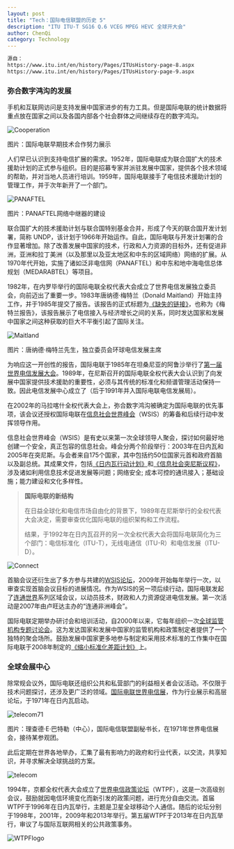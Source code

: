 ```yaml
---
layout: post
title: "Tech：国际电信联盟的历史 5"
description: "ITU ITU-T SG16 Q.6 VCEG MPEG HEVC 全球开大会"
author: ChenQi
category: Technology
---
```


```txt
源自：
https://www.itu.int/en/history/Pages/ITUsHistory-page-8.aspx
https://www.itu.int/en/history/Pages/ITUsHistory-page-9.aspx
```

### 弥合数字鸿沟的发展

手机和互联网访问是支持发展中国家进步的有力工具。但是国际电联的统计数据将重点放在国家之间以及各国内部各个社会群体之间继续存在的数字鸿沟。

![Cooperation][Cooperation]

图片：国际电联早期技术合作努力展示

人们早已认识到支持电信扩展的需求。1952年，国际电联成为联合国扩大的技术援助计划的正式参与组织。目的是招募专家并派驻发展中国家，提供各个技术领域的帮助，并对当地人员进行培训。1959年，国际电联接手了电信技术援助计划的管理工作，并于次年新开了一个部门。

![PANAFTEL][PANAFTEL]

图片：PANAFTEL网络中继器的建设

联合国扩大的技术援助计划与联合国特别基金合并，形成了今天的联合国开发计划署，简称 UNDP，该计划于1966年开始运作。自此，国际电联与开发计划署的合作显著增加。除了改善发展中国家的技术，行政和人力资源的目标外，还有促进非洲，亚洲和拉丁美洲（以及那里以及亚太地区和中东的区域网络）网络的扩展。从1970年代开始，实施了诸如泛非电信网（PANAFTEL）和中东和地中海电信总体规划（MEDARABTEL）等项目。

1982年，在内罗毕举行的国际电联全权代表大会成立了世界电信发展独立委员会，向前迈出了重要一步。1983年唐纳德·梅特兰（Donald Maitland）开始主持工作，并于1985年提交了报告。该报告的正式标题为[《缺失的链接》][MissingLink]，也称为《梅特兰报告》，该报告展示了电信接入与经济增长之间的关系，同时发达国家和发展中国家之间这种获取的巨大不平衡引起了国际关注。

![Maitland][Maitland]

图片：唐纳德·梅特兰先生，独立委员会环球电信发展主席

为响应这一开创性的报告，国际电联于1985年在坦桑尼亚的阿鲁沙举行了[第一届世界电信发展大会][WTDC]。1989年，在尼斯召开的国际电联全权代表大会认识到了向发展中国家提供技术援助的重要性，必须与其传统的标准化和频谱管理活动保持一致。因此电信发展中心成立了（后于1991年并入国际电联电信发展局）。

在2002年的马拉喀什全权代表大会上，弥合数字鸿沟被确定为国际电联的优先事项，该会议还授权国际电联在[信息社会世界峰会][WSIS]（WSIS）的筹备和后续行动中发挥领导作用。

信息社会世界峰会（WSIS）是有史以来第一次全球领导人聚会，探讨如何最好地创建一个安全，真正包容的信息社会。峰会分两个阶段举行：2003年在日内瓦和2005年在突尼斯。与会者来自175个国家，其中包括约50位国家元首和政府首脑以及副总统。其成果文件，包括[《日内瓦行动计划》][poa]和[《信息社会突尼斯议程》][6rev1]，涉及诸如利用信息技术促进发展等问题；网络安全; 成本可控的通讯接入；基础设施；能力建设和文化多样性。

> **国际电联的新结构**
>
> 在日益全球化和电信市场自由化的背景下，1989年在尼斯举行的全权代表大会决定，需要审查优化国际电联的组织架构和工作流程。
>
> 结果，于1992年在日内瓦召开的另一次全权代表大会将国际电联简化为三个部门：电信标准化（ITU-T），无线电通信（ITU-R）和电信发展（ITU-D）。

![Connect][Connect]

首脑会议还衍生出了多方参与共建的[WSIS论坛][WSISForum]，2009年开始每年举行一次，以审查实现首脑会议目标的进展情况。作为WSIS的另一项后续行动，国际电联发起了[连通世界][CW]系列区域会议，以动员技术，财政和人力资源促进电信发展。第一次活动是2007年由卢旺达主办的“连通非洲峰会”。

国际电联定期举办研讨会和培训活动，自2000年以来，它每年组织一次[全球监管机构专题讨论会][GSR]。这为发达国家和发展中国家的监管机构和政策制定者提供了一个独特的聚会场所。鼓励发展中国家更多地参与制定和采用技术标准的工作集中在国际电联于2008年制定的[《缩小标准化差距计划》][gap]上。

[MissingLink]: https://www.itu.int/en/history/Pages/MaitlandReport.aspx
[WTDC]: http://handle.itu.int/11.1004/020.1000/4.136
[WSIS]: https://www.itu.int/wsis/index.html
[poa]: https://www.itu.int/net/wsis/docs/geneva/official/poa.html
[6rev1]: https://www.itu.int/net/wsis/docs2/tunis/off/6rev1.html
[WSISFORUM]: https://www.itu.int/wsis/implementation/2013/forum
[CW]: https://www.itu.int/en/ITU-D/Conferences/connect/Pages/default.aspx
[GSR]: https://www.itu.int/en/ITU-D/Conferences/GSR/Pages/GSR.aspx
[gap]: https://www.itu.int/en/ITU-T/gap/Pages/default.aspx

[Cooperation]: https://www.itu.int/en/history/ImagesOverviewOfITUsHistory/CooperationTechnique-patched.jpg
[PANAFTEL]: https://www.itu.int/en/history/ImagesOverviewOfITUsHistory/PANAFTEL.jpg
[Maitland]: https://www.itu.int/en/history/ImagesOverviewOfITUsHistory/Maitland-v3.jpg
[Connect]: https://www.itu.int/en/history/ImagesOverviewOfITUsHistory/connect-multi-logo.jpg

### 全球会展中心

除常规会议外，国际电联还组织公共和私营部门的利益相关者会议活动。不仅限于技术问题探讨，还涉及更广泛的领域。[国际电联世界电信展][itutelecom]，作为行业展示和高层论坛，于1971年在日内瓦启动。

![telecom71][telecom71]

图片：理查德·E·巴特勒（中心），国际电信联盟副秘书长，在1971年世界电信展会，接待某参观团。

此后定期在世界各地举办，汇集了最有影响力的政府和行业代表，以交流，共享知识，并寻求解决全球挑战的方案。

![telecom][telecom]

1994年，京都全权代表大会成立了[世界电信政策论坛][WTPF]（WTPF），这是一次高级别会议，鼓励就因电信环境变化而新引发的政策问题，进行充分自由交流。首届WTPF于1996年在日内瓦举行，主题是卫星全球移动个人通信。随后的论坛分别于1998年，2001年，2009年和2013年举行。第五届WTPF于2013年在日内瓦举行，审议了与国际互联网相关的公共政策事务。

![WTPFlogo][WTPFlogo]

[itutelecom]: https://www.itu.int/en/itutelecom/Pages/default.aspx
[WTPF]: https://www.itu.int/en/wtpf-13/Pages/default.aspx

[telecom71]: https://www.itu.int/en/history/ImagesOverviewOfITUsHistory/Telecom-71.jpg
[telecom]: https://www.itu.int/en/history/ImagesOverviewOfITUsHistory/Telecom-Logos.jpg
[WTPFlogo]: https://www.itu.int/en/history/ImagesOverviewOfITUsHistory/2009-logoWTPF.jpg

